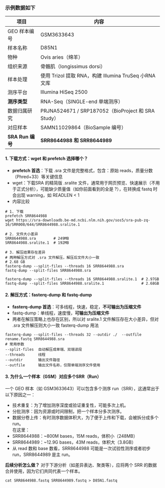### 示例数据如下
| 项目             | 内容                                              |
| -------------- | ----------------------------------------------- |
| GEO 样本编号   | GSM3633643                                      |
| 样本名称       | D85N1                                           |
| 物种         | Ovis aries（绵羊）                                  |
| 组织来源       | 骨骼肌（longissimus dorsi）                          |
| 样本处理       | 使用 Trizol 提取 RNA，构建 Illumina TruSeq 小RNA文库      |
| 测序平台       | Illumina HiSeq 2500                             |
| **测序类型**       | RNA-Seq（SINGLE-end 单端测序）                        |
| 数据归属研究     | PRJNA524671 / SRP187052（BioProject 和 SRA Study） |
| 对应样本       | SAMN11029864（BioSample 编号）                      |
| **SRA Run 编号** | **SRR8644988 和 SRR8644989**               |

#### 1. 下载方式：wget 和 prefetch 选择哪个？
- **prefetch 首选**：下载 .sra 文件是完整格式，包含：原始 reads，质量分数（Phred+33）等关键信息
- wget：下载SRA 的精简版 .sralite 文件，通常用于网页预览、快速展示（不用于正式分析），可能缺少质量值（如你前面看到的全是 ?），在转换成 fastq 时会出现 warning，如 READLEN < 1
- 内容比较
```
# 1. 下载
prefetch SRR8644988
wget https://sra-downloadb.be-md.ncbi.nlm.nih.gov/sos5/sra-pub-zq-16/SRR008/644/SRR8644988.sralite.1

# 2. 文件大小差异
SRR8644988.sra        # 249MB
SRR8644988.sralite.1  # 192MB

# 3. 解压结果存在差异
# 两种解压方式对 .sra 文件解压，解压后文件大小一致
# 2.68 GB
fasterq-dump --split-files --threads 16 SRR8644988.sra 
fastq-dump --split-files SRR8644988.sra

fasterq-dump --split-files --threads 16 SRR8644988.sralite.1  # 2.97GB
fastq-dump --split-files SRR8644988.sralite.1                 # 2.68GB
```

#### 2. 解压方式：fasterq-dump 和 fastq-dump
- **fasterq-dump 首选**：可多线程，快速，稳定，**不可输出为压缩文件**
- fastq-dump：单线程，速度慢，**可输出为压缩文件**
- 两者在解压策略上也存在区别，所以对 sralite.1 文件解压存在大小差异，但对 .sra 文件解压则大小一致
fasterq-dump 用法
```
fasterq-dump --split-files --threads 32 --outdir ./  --outfile rename.fastq SRR8644988.sra
# 常用参数
--split-files  自动解压成单端、双端读段
--threads      线程
--outdir       输出文件路径
--outfile      输出文件名称，仅限单端测序文件使用
```

#### 3. 为什么一个样本（GSM）对应多个SRR（Run）
一个 GEO 样本（如 GSM3633643）可以包含多个测序 run（SRR），这通常出于以下原因之一：
- 技术重复：为了增加测序深度或验证重复性，可能多次上机。
- 分批测序：因为资源或时间限制，把一个样本分多次测序。
- 数据分卷上传：有时测序数据体积大，为了便于上传和下载，会被拆分成多个 run。  
在这里：
- SRR8644988：~800M bases，15M reads，体积小（248MB）
- SRR8644989：~12.9G bases，43M reads，体积大（3.8GB）
- 从 read 数和 base 数看，SRR8644988 可能是一次试验性测序或者初步 run，SRR8644989 是主 run。

**后续分析怎么做？**
对于下游分析（如差异表达、聚类等），应将两个 SRR 的数据合并使用，因为它们共同代表一个样本。
```
cat SRR8644988.fastq SRR8644989.fastq > D85N1.fastq
```























